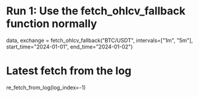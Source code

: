 # Run 1: Use the fetch_ohlcv_fallback function normally

data, exchange = fetch_ohlcv_fallback("BTC/USDT", intervals=["1m", "5m"], start_time="2024-01-01", end_time="2024-01-02")

# Latest fetch from the log

re_fetch_from_log(log_index=-1)
